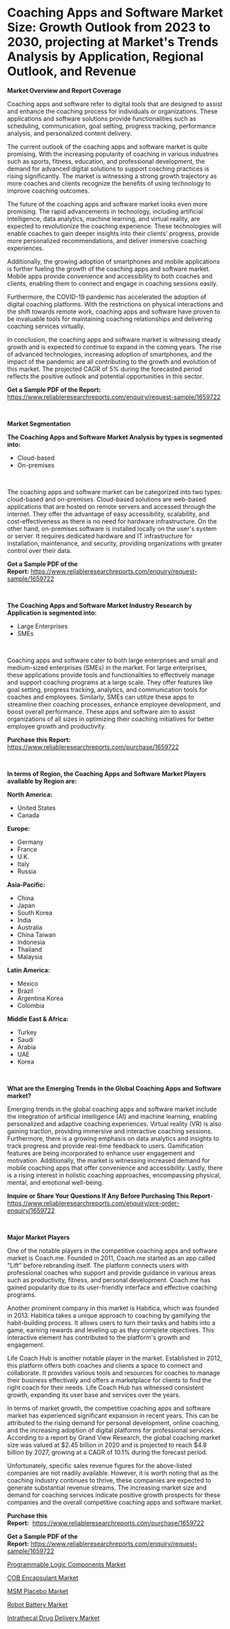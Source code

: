 <p><h1>Coaching Apps and Software Market Size: Growth Outlook from 2023 to 2030, projecting at Market's Trends Analysis by Application, Regional Outlook, and Revenue</h1></p><p><strong>Market Overview and Report Coverage</strong></p>
<p><p>Coaching apps and software refer to digital tools that are designed to assist and enhance the coaching process for individuals or organizations. These applications and software solutions provide functionalities such as scheduling, communication, goal setting, progress tracking, performance analysis, and personalized content delivery.</p><p>The current outlook of the coaching apps and software market is quite promising. With the increasing popularity of coaching in various industries such as sports, fitness, education, and professional development, the demand for advanced digital solutions to support coaching practices is rising significantly. The market is witnessing a strong growth trajectory as more coaches and clients recognize the benefits of using technology to improve coaching outcomes.</p><p>The future of the coaching apps and software market looks even more promising. The rapid advancements in technology, including artificial intelligence, data analytics, machine learning, and virtual reality, are expected to revolutionize the coaching experience. These technologies will enable coaches to gain deeper insights into their clients' progress, provide more personalized recommendations, and deliver immersive coaching experiences.</p><p>Additionally, the growing adoption of smartphones and mobile applications is further fueling the growth of the coaching apps and software market. Mobile apps provide convenience and accessibility to both coaches and clients, enabling them to connect and engage in coaching sessions easily.</p><p>Furthermore, the COVID-19 pandemic has accelerated the adoption of digital coaching platforms. With the restrictions on physical interactions and the shift towards remote work, coaching apps and software have proven to be invaluable tools for maintaining coaching relationships and delivering coaching services virtually.</p><p>In conclusion, the coaching apps and software market is witnessing steady growth and is expected to continue to expand in the coming years. The rise of advanced technologies, increasing adoption of smartphones, and the impact of the pandemic are all contributing to the growth and evolution of this market. The projected CAGR of 5% during the forecasted period reflects the positive outlook and potential opportunities in this sector.</p></p>
<p><strong>Get a Sample PDF of the Report:</strong> <a href="https://www.reliableresearchreports.com/enquiry/request-sample/1659722">https://www.reliableresearchreports.com/enquiry/request-sample/1659722</a></p>
<p>&nbsp;</p>
<p><strong>Market Segmentation</strong></p>
<p><strong>The Coaching Apps and Software Market Analysis by types is segmented into:</strong></p>
<p><ul><li>Cloud-based</li><li>On-premises</li></ul></p>
<p>&nbsp;</p>
<p><p>The coaching apps and software market can be categorized into two types: cloud-based and on-premises. Cloud-based solutions are web-based applications that are hosted on remote servers and accessed through the internet. They offer the advantage of easy accessibility, scalability, and cost-effectiveness as there is no need for hardware infrastructure. On the other hand, on-premises software is installed locally on the user's system or server. It requires dedicated hardware and IT infrastructure for installation, maintenance, and security, providing organizations with greater control over their data.</p></p>
<p><strong>Get a Sample PDF of the Report:</strong>&nbsp;<a href="https://www.reliableresearchreports.com/enquiry/request-sample/1659722">https://www.reliableresearchreports.com/enquiry/request-sample/1659722</a></p>
<p>&nbsp;</p>
<p><strong>The Coaching Apps and Software Market Industry Research by Application is segmented into:</strong></p>
<p><ul><li>Large Enterprises</li><li>SMEs</li></ul></p>
<p>&nbsp;</p>
<p><p>Coaching apps and software cater to both large enterprises and small and medium-sized enterprises (SMEs) in the market. For large enterprises, these applications provide tools and functionalities to effectively manage and support coaching programs at a large scale. They offer features like goal setting, progress tracking, analytics, and communication tools for coaches and employees. Similarly, SMEs can utilize these apps to streamline their coaching processes, enhance employee development, and boost overall performance. These apps and software aim to assist organizations of all sizes in optimizing their coaching initiatives for better employee growth and productivity.</p></p>
<p><strong>Purchase this Report:</strong>&nbsp; <a href="https://www.reliableresearchreports.com/purchase/1659722">https://www.reliableresearchreports.com/purchase/1659722</a></p>
<p>&nbsp;</p>
<p><strong>In terms of Region, the Coaching Apps and Software Market Players available by Region are:</strong></p>
<p>
    <p> <strong> North America: </strong>
        <ul>
            <li>United States</li>
            <li>Canada</li>
        </ul>
        </p> 
    <p> <strong> Europe: </strong>
        <ul>
            <li>Germany</li>
            <li>France</li>
            <li>U.K.</li>
            <li>Italy</li>
            <li>Russia</li>
        </ul>
        </p> 
    <p> <strong> Asia-Pacific: </strong>
        <ul>
            <li>China</li>
            <li>Japan</li>
            <li>South Korea</li>
            <li>India</li>
            <li>Australia</li>
            <li>China Taiwan</li>
            <li>Indonesia</li>
            <li>Thailand</li>
            <li>Malaysia</li>
        </ul>
        </p> 
    <p> <strong> Latin America: </strong>
        <ul>
            <li>Mexico</li>
            <li>Brazil</li>
            <li>Argentina Korea</li>
            <li>Colombia</li>
        </ul>
        </p> 
    <p> <strong> Middle East & Africa: </strong>
        <ul>
            <li>Turkey</li>
            <li>Saudi</li>
            <li>Arabia</li>
            <li>UAE</li>
            <li>Korea</li>
        </ul>
    </p>
    </p>
<p>&nbsp;</p>
<p><strong>What are the Emerging Trends in the Global Coaching Apps and Software market?</strong></p>
<p><p>Emerging trends in the global coaching apps and software market include the integration of artificial intelligence (AI) and machine learning, enabling personalized and adaptive coaching experiences. Virtual reality (VR) is also gaining traction, providing immersive and interactive coaching sessions. Furthermore, there is a growing emphasis on data analytics and insights to track progress and provide real-time feedback to users. Gamification features are being incorporated to enhance user engagement and motivation. Additionally, the market is witnessing increased demand for mobile coaching apps that offer convenience and accessibility. Lastly, there is a rising interest in holistic coaching approaches, encompassing physical, mental, and emotional well-being.</p></p>
<p><strong>Inquire or Share Your Questions If Any Before Purchasing This Report</strong>- <a href="https://www.reliableresearchreports.com/enquiry/pre-order-enquiry/1659722">https://www.reliableresearchreports.com/enquiry/pre-order-enquiry/1659722</a></p>
<p>&nbsp;</p>
<p><strong>Major Market Players</strong></p>
<p><p>One of the notable players in the competitive coaching apps and software market is Coach.me. Founded in 2011, Coach.me started as an app called "Lift" before rebranding itself. The platform connects users with professional coaches who support and provide guidance in various areas such as productivity, fitness, and personal development. Coach.me has gained popularity due to its user-friendly interface and effective coaching programs.</p><p>Another prominent company in this market is Habitica, which was founded in 2013. Habitica takes a unique approach to coaching by gamifying the habit-building process. It allows users to turn their tasks and habits into a game, earning rewards and leveling up as they complete objectives. This interactive element has contributed to the platform's growth and engagement.</p><p>Life Coach Hub is another notable player in the market. Established in 2012, this platform offers both coaches and clients a space to connect and collaborate. It provides various tools and resources for coaches to manage their business effectively and offers a marketplace for clients to find the right coach for their needs. Life Coach Hub has witnessed consistent growth, expanding its user base and services over the years.</p><p>In terms of market growth, the competitive coaching apps and software market has experienced significant expansion in recent years. This can be attributed to the rising demand for personal development, online coaching, and the increasing adoption of digital platforms for professional services. According to a report by Grand View Research, the global coaching market size was valued at $2.45 billion in 2020 and is projected to reach $4.8 billion by 2027, growing at a CAGR of 10.1% during the forecast period.</p><p>Unfortunately, specific sales revenue figures for the above-listed companies are not readily available. However, it is worth noting that as the coaching industry continues to thrive, these companies are expected to generate substantial revenue streams. The increasing market size and demand for coaching services indicate positive growth prospects for these companies and the overall competitive coaching apps and software market.</p></p>
<p><strong>Purchase this Report:</strong>&nbsp;&nbsp;<a href="https://www.reliableresearchreports.com/purchase/1659722">https://www.reliableresearchreports.com/purchase/1659722</a></p>
<p></p>
<p><strong>Get a Sample PDF of the Report:</strong>&nbsp;<a href="https://www.reliableresearchreports.com/enquiry/request-sample/1659722">https://www.reliableresearchreports.com/enquiry/request-sample/1659722</a></p>
<p><p><a href="https://medium.com/@jhonwin654/programmable-logic-components-market-size-growth-forecast-2023-2030-b258c91ea138">Programmable Logic Components Market</a></p><p><a href="https://www.linkedin.com/pulse/cob-encapsulant-market-insights-players-forecast-till-2030/">COB Encapsulant Market</a></p><p><a href="https://www.linkedin.com/pulse/msm-placebo-market-share-amp-new-trends-analysis-report/">MSM Placebo Market</a></p><p><a href="https://medium.com/@tatemonahan564856/robot-battery-market-size-growth-forecast-2023-2030-a3f03871f9b7">Robot Battery Market</a></p><p><a href="https://www.linkedin.com/pulse/intrathecal-drug-delivery-market-size-2023-2030-global/">Intrathecal Drug Delivery Market</a></p></p>